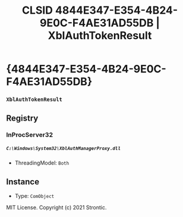 ﻿---
title: "CLSID 4844E347-E354-4B24-9E0C-F4AE31AD55DB | XblAuthTokenResult"
excerpt: What is COM-Object CLSID 4844E347-E354-4B24-9E0C-F4AE31AD55DB?
---

# {4844E347-E354-4B24-9E0C-F4AE31AD55DB}

### `XblAuthTokenResult`

## Registry


### InProcServer32

##### `C:\Windows\System32\XblAuthManagerProxy.dll`
* ThreadingModel: `Both`

## Instance

* Type: `ComObject`

MIT License. Copyright (c) 2021 Strontic.


